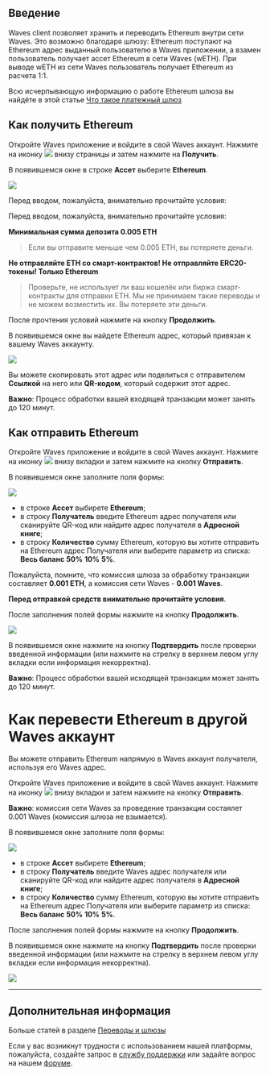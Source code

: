 ## Введение

Waves client позволяет хранить и переводить Ethereum внутри сети Waves. Это возможно благодаря шлюзу:
Ethereum поступают на Ethereum адрес выданный пользователю в Waves приложении, а взамен пользователь получает ассет Ethereum в сети Waves (wETH).
При выводе wETH из сети Waves пользователь получает Ethereum из расчета 1:1.

Всю исчерпывающую информацию о работе Ethereum шлюза вы найдёте в этой статье [Что такое платежный шлюз](/waves-client/frequently-asked-questions-faq/transfers-and-gateways/payment-gateway.md)

## Как получить Ethereum

Откройте Waves приложение и войдите в свой Waves аккаунт.
Нажмите на иконку ![](/waves-client/mobile-apps/_assets/waves_transfers_ios_01.png) внизу страницы и затем нажмите на **Получить**.

В появившемся окне в строке **Ассет** выберите **Ethereum**.

![](/waves-client/mobile-apps/_assets/ethereum_transfers_01.png)

Перед вводом, пожалуйста, внимательно прочитайте условия:

Перед вводом, пожалуйста, внимательно прочитайте условия:

**Минимальная сумма депозита 0.005 ETH**

>Если вы отправите меньше чем 0.005 ETH, вы потеряете деньги.

**Не отправляйте ETH со смарт-контрактов! Не отправляйте ERC20-токены! Только Ethereum**

>Проверьте, не использует ли ваш кошелёк или биржа смарт-контракты для отправки ETH. Мы не принимаем такие переводы и не можем возместить их. Вы потеряете эти деньги.

После прочтения условий нажмите на кнопку **Продолжить**.

В появившемся окне вы найдете Ethereum адрес, который привязан к вашему Waves аккаунту.

![](/waves-client/mobile-apps/_assets/ethereum_transfers_02.png)

Вы можете скопировать этот адрес или поделиться с отправителем **Ссылкой** на него или **QR-кодом**, который содержит этот адрес.

**Важно**: Процесс обработки вашей входящей транзакции может занять до 120 минут.

## Как отправить Ethereum

Откройте Waves приложение и войдите в свой Waves аккаунт.
Нажмите на иконку ![](/waves-client/mobile-apps/_assets/waves_transfers_ios_01.png) внизу вкладки и затем нажмите на кнопку **Отправить**.

В появившемся окне заполните поля формы:

![](/waves-client/mobile-apps/_assets/ethereum_transfers_03.png)

* в строке **Ассет** выбирете **Ethereum**;
* в строку **Получатель** введите Ethereum адрес получателя или сканируйте QR-код или найдите адрес получателя в **Адресной книге**;
* в строку **Количество** сумму Ethereum, которую вы хотите отправить на Ethereum адрес Получателя или выберите параметр из списка: **Весь баланс** **50%** **10%** **5%**.

Пожалуйста, помните, что комиссия шлюза за обработку транзакции составляет **0.001 ETH**, а комиссия сети Waves - **0.001 Waves**.

**Перед отправкой средств внимательно прочитайте условия**.

После заполнения полей формы нажмите на кнопку **Продолжить**.

![](/waves-client/mobile-apps/_assets/ethereum_transfers_04.png)

В появившемся окне нажмите на кнопку **Подтвердить** после проверки введенной информации (или нажмите на стрелку в верхнем левом углу вкладки если информация некорректна).

**Важно**: Процесс обработки вашей исходящей транзакции может занять до 120 минут.

# Как перевести Ethereum в другой Waves аккаунт

Вы можете отправить Ethereum напрямую  в Waves аккаунт получателя, используя его Waves адрес.

Откройте Waves приложение и войдите в свой Waves аккаунт.
Нажмите на иконку ![](/waves-client/mobile-apps/_assets/waves_transfers_ios_01.png) внизу вкладки и затем нажмите на кнопку **Отправить**.

**Важно**: комиссия сети Waves за проведение транзакции состаялет 0.001 Waves \(комиссия шлюза не взымается\).

В появившемся окне заполните поля формы:

![](/waves-client/mobile-apps/_assets/ethereum_transfers_05.png)

* в строке **Ассет** выбирете **Ethereum**;
* в строку **Получатель** введите Waves адрес получателя или сканируйте QR-код или найдите адрес получателя в **Адресной книге**;
* в строку **Количество** сумму Ethereum, которую вы хотите отправить на Ethereum адрес Получателя или выберите параметр из списка: **Весь баланс** **50%** **10%** **5%**.

После заполнения полей формы нажмите на кнопку **Продолжить**.

В появившемся окне нажмите на кнопку **Подтвердить** после проверки введенной информации (или нажмите на стрелку в верхнем левом углу вкладки если информация некорректна).

![](/waves-client/mobile-apps/_assets/ethereum_transfers_06.png)

___

## Дополнительная информация

Больше статей в разделе [Переводы и шлюзы](/waves-client/mobile-apps/iOS/wallet-management.md)

Если у вас возникнут трудности с использованием нашей платформы, пожалуйста, создайте запрос в [службу поддержки](https://support.wavesplatform.com/) или задайте вопрос на нашем [форуме](https://forum.wavesplatform.com/).
